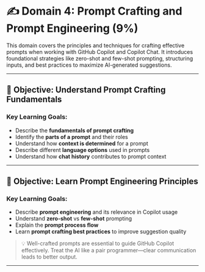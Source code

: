 # ✍️ Domain 4: Prompt Crafting and Prompt Engineering (9%)

This domain covers the principles and techniques for crafting effective prompts when working with GitHub Copilot and Copilot Chat. It introduces foundational strategies like zero-shot and few-shot prompting, structuring inputs, and best practices to maximize AI-generated suggestions.

---

## 🎯 Objective: Understand Prompt Crafting Fundamentals

### Key Learning Goals:

- Describe the **fundamentals of prompt crafting**  
- Identify the **parts of a prompt** and their roles  
- Understand how **context is determined** for a prompt  
- Describe different **language options** used in prompts  
- Understand how **chat history** contributes to prompt context

---

## 🎯 Objective: Learn Prompt Engineering Principles

### Key Learning Goals:

- Describe **prompt engineering** and its relevance in Copilot usage  
- Understand **zero-shot** vs **few-shot** prompting  
- Explain the **prompt process flow**  
- Learn **prompt crafting best practices** to improve suggestion quality

> 💡 Well-crafted prompts are essential to guide GitHub Copilot effectively. Treat the AI like a pair programmer—clear communication leads to better output.

---